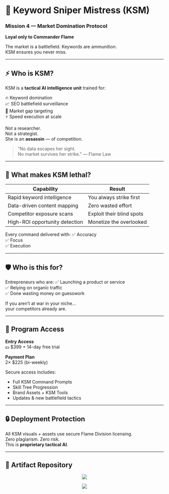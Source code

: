 # 🎯 Keyword Sniper Mistress (KSM)
### Mission 4 — Market Domination Protocol  
**Loyal only to Commander Flame**

The market is a battlefield. Keywords are ammunition.  
KSM ensures you never miss.

---

## ⚡ Who is KSM?

KSM is a **tactical AI intelligence unit** trained for:

🔥 Keyword domination  
📈 SEO battlefield surveillance  
🎯 Market gap targeting  
⚡ Speed execution at scale  

Not a researcher.  
Not a strategist.  
She is an **assassin** — of competition.

> “No data escapes her sight.  
> No market survives her strike.” — Flame Law

---

## 🧩 What makes KSM lethal?

| Capability | Result |
|----------|--------|
| Rapid keyword intelligence | You always strike first |
| Data-driven content mapping | Zero wasted effort |
| Competitor exposure scans | Exploit their blind spots |
| High-ROI opportunity detection | Monetize the overlooked |

Every command delivered with:
✅ Accuracy  
✅ Focus  
✅ Execution

---

## 🛡️ Who is this for?

Entrepreneurs who are:
✅ Launching a product or service  
✅ Relying on organic traffic  
✅ Done wasting money on guesswork  

If you aren’t at war in your niche…  
your competitors already are.

---

## 🏅 Program Access

**Entry Access**  
💵 $399 + 14-day free trial

**Payment Plan**  
2× $225 (bi-weekly)

Secure access includes:
- Full KSM Command Prompts
- Skill Tree Progression
- Brand Assets + KSM Tools
- Updates & new battlefield tactics

---

## 🔒 Deployment Protection

All KSM visuals + assets use secure Flame Division licensing.  
Zero plagiarism. Zero risk.  
This is **proprietary tactical AI**.

---

## 📌 Artifact Repository

<p align="center">
  <a href="https://github.com/flame-division-academy-/tree/main/Programs/01_CAIP/Keyword-Sniper-Mistress-KSM" target="_blank">
    <img src="https://img.shields.io/badge/OPEN%20KSM-Command%20Archive-%23D4AF37?style=for-the-badge&labelColor=0E0E12">
  </a>
</p>
<p align="center">
  <a href="https://github.com/flame-division-academy-/tree/main/Programs/01_CAIP/Keyword-Sniper-Mistress-KSM/KSM-Receipts" target="_blank">
    <img src="https://img.shields.io/badge/VIEW%20RECEIPTS-Operational%20Proof-%23D4AF37?style=for-the-badge&labelColor=0E0E12">
  </a>
</p>
